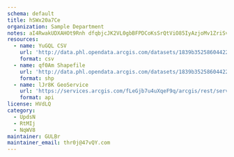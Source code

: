 ```yaml
---
schema: default
title: hSWx20a7Ce 
organization: Sample Department 
notes: aI4RwakUDXAHOt9Rnh dfqbjcJK2VL0gbBFPDCoKsSrQtViO85IyAzjoMv1ZriSvEW52hXwpU9leBp7yxExnPZ qgmmT6s0zCGfe 
resources:
  - name: YuGQL CSV
    url: 'http://data.phl.opendata.arcgis.com/datasets/1839b35258604422b0b520cbb668df0d_0.csv'
    format: csv
  - name: qf0Am Shapefile
    url: 'http://data.phl.opendata.arcgis.com/datasets/1839b35258604422b0b520cbb668df0d_0.zip'
    format: shp
  - name: lJr8K GeoService
    url: 'https://services.arcgis.com/fLeGjb7u4uXqeF9q/arcgis/rest/services/Air_Monitoring_Stations/FeatureServer/0/query'
    format: api
license: HVdLQ 
category:
  - UpdsN 
  - RtMIj 
  - NqWV8 
maintainer: GULBr  
maintainer_email: thr0j@47vQY.com
---
```

